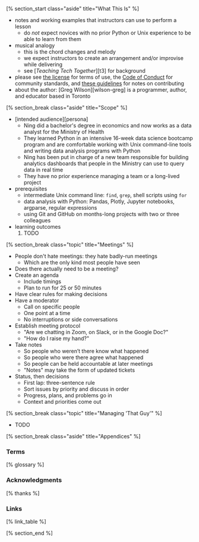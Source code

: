 <!-- ---------------------------------------------------------------- -->
[% section_start class="aside" title="What This Is" %]

-   notes and working examples that instructors can use to perform a lesson
    -   do *not* expect novices with no prior Python or Unix experience to be able to learn from them
-   musical analogy
    -   this is the chord changes and melody
    -   we expect instructors to create an arrangement and/or improvise while delivering
    -   see [*Teaching Tech Together*][t3] for background
-   please see [the license](./license/) for terms of use,
    the [Code of Conduct](./conduct/) for community standards,
    and [these guidelines](./contributing/) for notes on contributing
-   about the author:
    [Greg Wilson][wilson-greg] is a programmer, author, and educator based in Toronto

<!-- ---------------------------------------------------------------- -->
[% section_break class="aside" title="Scope" %]

-   [intended audience][persona]
    -   Ning did a bachelor's degree in economics
        and now works as a data analyst for the Ministry of Health
    -   They learned Python in an intensive 16-week data science bootcamp program
        and are comfortable working with Unix command-line tools
        and writing data analysis programs with Python
    -   Ning has been put in charge of a new team
        responsible for building analytics dashboards
	that people in the Ministry can use to query data in real time
    -   They have no prior experience managing a team or a long-lived project
-   prerequisites
    -   intermediate Unix command line: `find`, `grep`, shell scripts using `for`
    -   data analysis with Python: Pandas, Plotly, Jupyter notebooks, argparse, regular expressions
    -   using Git and GitHub on months-long projects with two or three colleagues
-   learning outcomes
    1.  TODO

<!-- ---------------------------------------------------------------- -->
[% section_break class="topic" title="Meetings" %]

-   People don't hate meetings: they hate badly-run meetings
    -   Which are the only kind most people have seen
-   Does there actually need to be a meeting?
-   Create an agenda
    -   Include timings
    -   Plan to run for 25 or 50 minutes
-   Have clear rules for making decisions
-   Have a moderator
    -   Call on specific people
    -   One point at a time
    -   No interruptions or side conversations
-   Establish meeting protocol
    -   "Are we chatting in Zoom, on Slack, or in the Google Doc?"
    -   "How do I raise my hand?"
-   Take notes
    -   So people who weren’t there know what happened
    -   So people who were there agree what happened
    -   So people can be held accountable at later meetings
    -   "Notes" may take the form of updated tickets
-   Status, then decisions
    -   First lap: three-sentence rule
    -   Sort issues by priority and discuss in order
    -   Progress, plans, and problems go in
    -   Context and priorities come out

<!-- ---------------------------------------------------------------- -->
[% section_break class="topic" title="Managing 'That Guy'" %]

-   TODO

<!-- ---------------------------------------------------------------- -->
[% section_break class="aside" title="Appendices" %]

### Terms

[% glossary %]

### Acknowledgments

[% thanks %]

### Links

[% link_table %]

[% section_end %]
